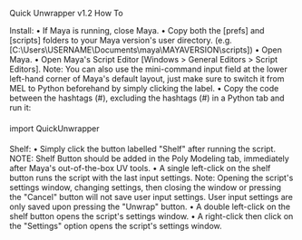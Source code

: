 Quick Unwrapper v1.2 How To

Install:
	• If Maya is running, close Maya.
	• Copy both the [prefs] and [scripts] folders to your Maya version's user directory.
		(e.g. [C:\Users\USERNAME\Documents\maya\MAYAVERSION\scripts])
	• Open Maya.
	• Open Maya's Script Editor [Windows > General Editors > Script Editors].
		Note: You can also use the mini-command input field at the lower left-hand corner of Maya's default layout, just make sure to switch it from MEL to Python beforehand by simply clicking the label.
	• Copy the code between the hashtags (#), excluding the hashtags (#) in a Python tab and run it:

####
import QuickUnwrapper
####

Shelf:
	• Simply click the button labelled "Shelf" after running the script.
		NOTE: Shelf Button should be added in the Poly Modeling tab, immediately after Maya's out-of-the-box UV tools.
	• A single left-click on the shelf button runs the script with the last input settings.
		Note: Opening the script's settings window, changing settings, then closing the window or pressing the "Cancel" button will not save user input settings.  User input settings are only saved upon pressing the "Unwrap" button.
	• A double left-click on the shelf button opens the script's settings window.
	• A right-click then click on the "Settings" option opens the script's settings window.